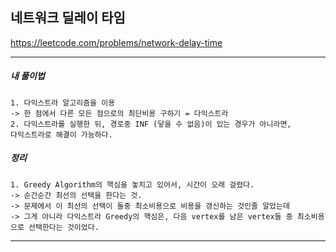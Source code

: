## 네트워크 딜레이 타임

https://leetcode.com/problems/network-delay-time

---

<h5>내 풀이법</h5>

    1. 다익스트라 알고리즘을 이용
    -> 한 점에서 다른 모든 점으로의 최단비용 구하기 = 다익스트라
    2. 다익스트라를 실행한 뒤, 경로중 INF (닿을 수 없음)이 있는 경우가 아니라면,
    다익스트라로 해결이 가능하다.

<h5>정리</h5>

    1. Greedy Algorithm의 핵심을 놓치고 있어서, 시간이 오래 걸렸다.
    -> 순간순간 최선의 선택을 한다는 것.
    -> 문제에서 이 최선의 선택이 둘중 최소비용으로 비용을 갱신하는 것인줄 알았는데
    -> 그게 아니라 다익스트라 Greedy의 핵심은, 다음 vertex를 남은 vertex들 중 최소비용으로 선택한다는 것이었다.

---
